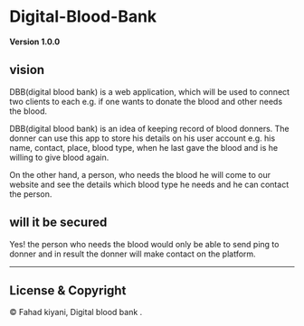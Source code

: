 # Digital-Blood-Bank


**Version 1.0.0**
## vision
 DBB(digital blood bank) is a web application, which will be used to connect two clients to each e.g. if one wants to donate the blood and other needs the blood.

 DBB(digital blood bank) is an idea of keeping record of blood donners. The donner can use this app to store his details on his user account e.g. his name, contact, place, blood type, when he last gave the blood and is he willing to give blood again.
 
 On the other hand, a person, who needs the blood he will come to our website and see the details which blood type he needs and he can contact the person.

 ## will it be secured
Yes! the person who needs the blood would only be able to send ping to donner and in result the donner will make contact on the platform.


---

## License & Copyright

© Fahad kiyani, Digital blood bank .